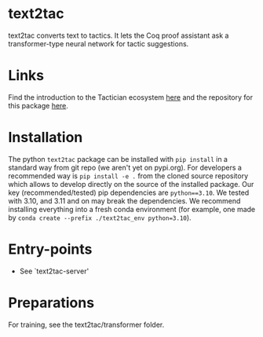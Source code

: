 # text2tac
text2tac converts text to tactics. It lets the Coq proof assistant ask a transformer-type neural network for tactic suggestions. 

# Links

Find the introduction to the Tactician ecosystem [here](https://coq-tactician.github.io/api/) and the repository for this package [here](https://github.com/JellePiepenbrock/text2tac).

# Installation 

The python `text2tac` package can be installed with `pip install` in a standard way from git repo (we aren't yet on pypi.org). For developers a recommended way is `pip install -e .` from the cloned source repository which allows to develop directly on the source of the installed package. Our key (recommended/tested) pip dependencies are `python==3.10`. We tested with 3.10, and 3.11 and on may break the dependencies. We recommend installing everything into a fresh conda environment (for example, one made by `conda create --prefix ./text2tac_env python=3.10`).

# Entry-points

- See `text2tac-server'

# Preparations
For training, see the text2tac/transformer folder.

